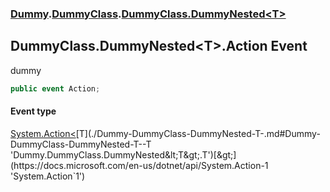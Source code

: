 ### [Dummy](./Dummy.md 'Dummy').[DummyClass](./Dummy-DummyClass.md 'Dummy.DummyClass').[DummyClass.DummyNested&lt;T&gt;](./Dummy-DummyClass-DummyNested-T-.md 'Dummy.DummyClass.DummyNested&lt;T&gt;')
## DummyClass.DummyNested&lt;T&gt;.Action Event
dummy  
```csharp
public event Action;
```
#### Event type
[System.Action&lt;](https://docs.microsoft.com/en-us/dotnet/api/System.Action-1 'System.Action`1')[T](./Dummy-DummyClass-DummyNested-T-.md#Dummy-DummyClass-DummyNested-T--T 'Dummy.DummyClass.DummyNested&lt;T&gt;.T')[&gt;](https://docs.microsoft.com/en-us/dotnet/api/System.Action-1 'System.Action`1')
